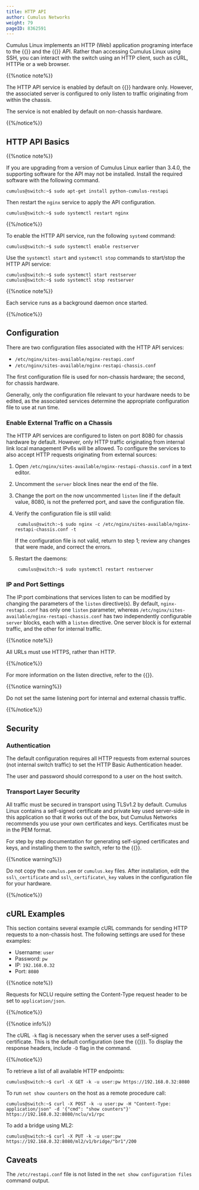 ```yaml
---
title: HTTP API
author: Cumulus Networks
weight: 79
pageID: 8362591
---
```

Cumulus Linux implements an HTTP (Web) application programing interface
to the {{<link url="OpenStack-Neutron-ML2-and-Cumulus-Linux" text="OpenStack ML2 driver">}}
and the {{<link url="Network-Command-Line-Utility-NCLU" text="NCLU">}}
API. Rather than accessing Cumulus Linux using SSH, you can interact with the
switch using an HTTP client, such as cURL, HTTPie or a web browser.

{{%notice note%}}

The HTTP API service is enabled by default on {{<exlink url="https://docs.cumulusnetworks.com/chassis/" text="chassis">}} hardware only.
However, the associated server is configured to only listen to traffic
originating from within the chassis.

The service is not enabled by default on non-chassis hardware.

{{%/notice%}}

## HTTP API Basics

{{%notice note%}}

If you are upgrading from a version of Cumulus Linux earlier than 3.4.0,
the supporting software for the API may not be installed. Install the
required software with the following command.

    cumulus@switch:~$ sudo apt-get install python-cumulus-restapi

Then restart the `nginx` service to apply the API configuration.

    cumulus@switch:~$ sudo systemctl restart nginx

{{%/notice%}}

To enable the HTTP API service, run the following `systemd` command:

    cumulus@switch:~$ sudo systemctl enable restserver

Use the `systemctl start` and `systemctl stop` commands to start/stop
the HTTP API service:

    cumulus@switch:~$ sudo systemctl start restserver
    cumulus@switch:~$ sudo systemctl stop restserver

{{%notice note%}}

Each service runs as a background daemon once started.

{{%/notice%}}

## Configuration

There are two configuration files associated with the HTTP API services:

- `/etc/nginx/sites-available/nginx-restapi.conf`
- `/etc/nginx/sites-available/nginx-restapi-chassis.conf`

The first configuration file is used for non-chassis hardware; the
second, for chassis hardware.

Generally, only the configuration file relevant to your hardware needs
to be edited, as the associated services determine the appropriate
configuration file to use at run time.

### Enable External Traffic on a Chassis

The HTTP API services are configured to listen on port 8080 for chassis
hardware by default. However, only HTTP traffic originating from
internal link local management IPv6s will be allowed. To configure the
services to also accept HTTP requests originating from external sources:

1. Open `/etc/nginx/sites-available/nginx-restapi-chassis.conf` in a
   text editor.

2. Uncomment the `server` block lines near the end of the file.

3. Change the port on the now uncommented `listen` line if the default
   value, 8080, is not the preferred port, and save the configuration
   file.

4. Verify the configuration file is still valid:

        cumulus@switch:~$ sudo nginx -c /etc/nginx/sites-available/nginx-restapi-chassis.conf -t

    If the configuration file is not valid, return to step 1; review any
    changes that were made, and correct the errors.

5. Restart the daemons:

        cumulus@switch:~$ sudo systemctl restart restserver

### IP and Port Settings

The IP:port combinations that services listen to can be modified by
changing the parameters of the `listen` directive(s). By default,
`nginx-restapi.conf` has only one `listen` parameter, whereas
`/etc/nginx/sites-available/nginx-restapi-chassis.conf` has two
independently configurable `server` blocks, each with a `listen`
directive. One server block is for external traffic, and the other for
internal traffic.

{{%notice note%}}

All URLs must use HTTPS, rather than HTTP.

{{%/notice%}}

For more information on the listen directive, refer to the
{{<exlink url="https://nginx.org/en/docs/http/ngx_http_core_module.html#listen" text="NGINX documentation">}}.

{{%notice warning%}}

Do not set the same listening port for internal and external chassis
traffic.

{{%/notice%}}

## Security

### Authentication

The default configuration requires all HTTP requests from external
sources (not internal switch traffic) to set the HTTP Basic
Authentication header.

The user and password should correspond to a user on the host switch.

### Transport Layer Security

All traffic must be secured in transport using TLSv1.2 by default.
Cumulus Linux contains a self-signed certificate and private key used
server-side in this application so that it works out of the box, but
Cumulus Networks recommends you use your own certificates and keys.
Certificates must be in the PEM format.

For step by step documentation for generating self-signed certificates
and keys, and installing them to the switch, refer to the
{{<exlink url="https://help.ubuntu.com/lts/serverguide/certificates-and-security.html" text="Ubuntu Certificates and Security documentation">}}.

{{%notice warning%}}

Do not copy the `cumulus.pem` or `cumulus.key` files. After
installation, edit the `ssl\_certificate` and `ssl\_certificate\_key`
values in the configuration file for your hardware.

{{%/notice%}}

## cURL Examples

This section contains several example cURL commands for sending HTTP
requests to a non-chassis host. The following settings are used for
these examples:

- Username: `user`
- Password: `pw`
- IP: `192.168.0.32`
- Port: `8080`

{{%notice note%}}

Requests for NCLU require setting the Content-Type request header to be
set to `application/json`.

{{%/notice%}}

{{%notice info%}}

The cURL `-k` flag is necessary when the server uses a self-signed
certificate. This is the default configuration (see the {{<link url="#security" text="Security section">}}). To display the response
headers, include `-D` flag in the command.

{{%/notice%}}

To retrieve a list of all available HTTP endpoints:

    cumulus@switch:~$ curl -X GET -k -u user:pw https://192.168.0.32:8080

To run `net show counters` on the host as a remote procedure call:

    cumulus@switch:~$ curl -X POST -k -u user:pw -H "Content-Type: application/json" -d '{"cmd": "show counters"}' https://192.168.0.32:8080/nclu/v1/rpc

To add a bridge using ML2:

    cumulus@switch:~$ curl -X PUT -k -u user:pw https://192.168.0.32:8080/ml2/v1/bridge/"br1"/200

## Caveats

The `/etc/restapi.conf` file is not listed in the `net show configuration files` command output.
